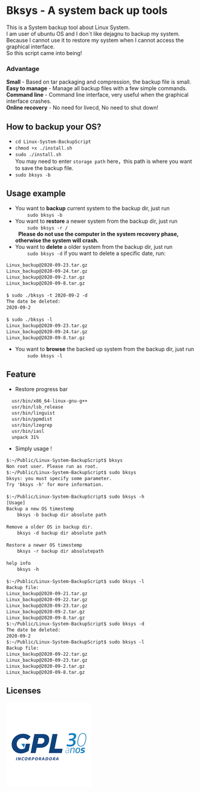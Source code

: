 
# Bksys - A system back up tools
  This is a System backup tool about Linux System.  
  I am user of ubuntu OS and I don\`t like dejagnu to backup my system.  
  Because I cannot use it to restore my system when I cannot access the graphical interface.  
  So this script came into being!
  
  ### Advantage
  **Small** - Based on tar packaging and compression, the backup file is small.  
  **Easy to manage** - Manage all backup files with a few simple commands.  
  **Command line** - Command line interface, very useful when the graphical interface crashes.  
  **Online recovery** - No need for livecd, No need to shut down!  

## How to backup your OS?
  - `cd Linux-System-BackupScript`  
  - `chmod +x ./install.sh`  
  - `sudo ./install.sh`    
  You may need to enter `storage path` here，this path is where you want to save the backup file.
  - `sudo bksys -b`
  
## Usage example

- You want to **backup** current system to the backup dir,  just run   
 &nbsp; &nbsp; &nbsp;  &nbsp; `sudo bksys -b`  
 - You want to **restore** a newer system from the backup dir, just run  
 &nbsp; &nbsp; &nbsp;  &nbsp; `sudo bksys -r /`  
 &nbsp; **Please do not use the computer in the system recovery phase, otherwise the system will crash.**
 - You want to **delete** a older system from the backup dir, just run  
&nbsp; &nbsp; &nbsp;  &nbsp;  `sudo bksys -d`
if you want to delete a specific date, run:  
```$ sudo ./bksys -l
Linux_backup@2020-09-23.tar.gz
Linux_backup@2020-09-24.tar.gz
Linux_backup@2020-09-2.tar.gz
Linux_backup@2020-09-8.tar.gz

$ sudo ./bksys -t 2020-09-2 -d
The date be deleted:
2020-09-2

$ sudo ./bksys -l
Linux_backup@2020-09-23.tar.gz
Linux_backup@2020-09-24.tar.gz
Linux_backup@2020-09-8.tar.gz

```
 - You want to **browse** the backed up system from the backup dir, just run  
 &nbsp; &nbsp; &nbsp;  &nbsp; `sudo bksys -l`
##  Feature
- Restore progress bar  
```
  usr/bin/x86_64-linux-gnu-g++  
  usr/bin/lsb_release  
  usr/bin/linguist  
  usr/bin/ppmdist  
  usr/bin/lzegrep  
  usr/bin/iasl  
  unpack 31%  
```
  
- Simply usage !  
```
$:~/Public/Linux-System-BackupScript$ bksys
Non root user. Please run as root.
$:~/Public/Linux-System-BackupScript$ sudo bksys   
bksys: you must specify some parameter.  
Try 'bksys -h' for more information.  
  
$:~/Public/Linux-System-BackupScript$ sudo bksys -h  
[Usage]  
Backup a new OS timestemp  
	bksys -b backup dir absolute path  
  
Remove a older OS in backup dir.  
	bksys -d backup dir absolute path  
  
Restore a newer OS timestemp  
	bksys -r backup dir absolutepath  
  
help info  
	bksys -h   
  
$:~/Public/Linux-System-BackupScript$ sudo bksys -l  
Backup file:  
Linux_backup@2020-09-21.tar.gz  
Linux_backup@2020-09-22.tar.gz  
Linux_backup@2020-09-23.tar.gz  
Linux_backup@2020-09-2.tar.gz  
Linux_backup@2020-09-8.tar.gz  
$:~/Public/Linux-System-BackupScript$ sudo bksys -d  
The date be deleted:  
2020-09-2  
$:~/Public/Linux-System-BackupScript$ sudo bksys -l  
Backup file:  
Linux_backup@2020-09-22.tar.gz  
Linux_backup@2020-09-23.tar.gz  
Linux_backup@2020-09-2.tar.gz  
Linux_backup@2020-09-8.tar.gz  
```

## Licenses
  
![avatar](./material/license.png)  
  
